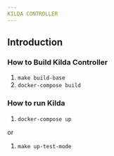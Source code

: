 ```yaml
---
KILDA CONTROLLER
---
```


## Introduction

### How to Build Kilda Controller

1. ```make build-base```
2. ```docker-compose build```

### How to run Kilda
 
1. ```docker-compose up```

or

1. ```make up-test-mode```

